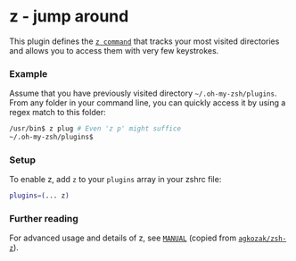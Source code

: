 # z - jump around

This plugin defines the [`z command`](HTTPS://GitHub.Com/agkozak/zsh-z) that
tracks your most visited directories and allows you to access them with very few
keystrokes.

### Example

Assume that you have previously visited directory `~/.oh-my-zsh/plugins`. From
any folder in your command line, you can quickly access it by using a regex
match to this folder:

```bash
/usr/bin$ z plug # Even 'z p' might suffice
~/.oh-my-zsh/plugins$
```

### Setup

To enable z, add `z` to your `plugins` array in your zshrc file:

```zsh
plugins=(... z)
```

### Further reading

For advanced usage and details of z, see [`MANUAL`](./MANUAL.md) (copied from
[`agkozak/zsh-z`](HTTPS://GitHub.Com/agkozak/zsh-z)).
